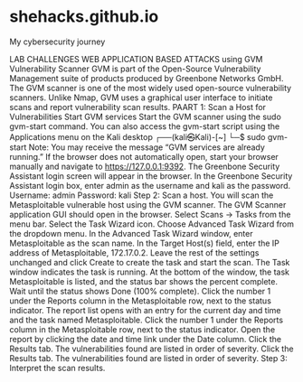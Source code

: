 # shehacks.github.io
My cybersecurity journey

LAB CHALLENGES
WEB APPLICATION BASED ATTACKS using GVM Vulnerability Scanner
GVM is part of the Open-Source Vulnerability Management suite of products produced by Greenbone Networks GmbH. The GVM scanner is one of the most widely used open-source vulnerability scanners. Unlike Nmap, GVM uses a graphical user interface to initiate scans and report vulnerability scan results.
PAART 1: Scan a Host for Vulnerabilities
Start GVM services
Start the GVM scanner using the sudo gvm-start command. You can also access the gvm-start script using the Applications menu on the Kali desktop
┌──(kali㉿Kali)-[~]
└─$ sudo gvm-start
Note: You may receive the message “GVM services are already running.” If the browser does not automatically open, start your browser manually and navigate to https://127.0.0.1:9392. The Greenbone Security Assistant login screen will appear in the browser.
In the Greenbone Security Assistant login box, enter admin as the username and kali as the password.
Username: admin
Password: kali
Step 2: Scan a host.
You will scan the Metasploitable vulnerable host using the GVM scanner. 
The GVM Scanner application GUI should open in the browser. Select Scans -> Tasks from the menu bar. Select the Task Wizard icon. Choose Advanced Task Wizard from the dropdown menu.
In the Advanced Task Wizard window, enter Metasploitable as the scan name. In the Target Host(s) field, enter the IP address of Metasploitable, 172.17.0.2. Leave the rest of the settings unchanged and click Create to create the task and start the scan.
The Task window indicates the task is running. At the bottom of the window, the task Metasploitable is listed, and the status bar shows the percent complete. Wait until the status shows Done (100% complete).
Click the number 1 under the Reports column in the Metasploitable row, next to the status indicator. The report list opens with an entry for the current day and time and the task named Metasploitable.
Click the number 1 under the Reports column in the Metasploitable row, next to the status indicator.
Open the report by clicking the date and time link under the Date column. Click the Results tab. The vulnerabilities found are listed in order of severity.
Click the Results tab. The vulnerabilities found are listed in order of severity.
Step 3: Interpret the scan results.
